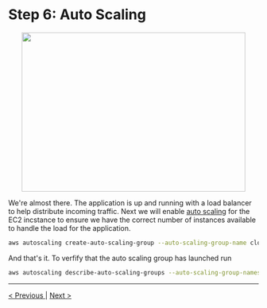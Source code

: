 <h1>Step 6: Auto Scaling</h1>

<p align="center">
	<img src="https://i.imgur.com/ExBrcOw.jpeg" width="450px" height="320px"  />
</p>

<p>
We're almost there. The application is up and running with a load balancer to help distribute incoming traffic. Next we will enable <a href="">auto scaling</a> for the EC2 incstance to ensure we have the correct number of instances available to handle the load for the application.
</p>

```bash
aws autoscaling create-auto-scaling-group --auto-scaling-group-name cloud-1 --max-size 5 --min-size 2 --desired-capacity 2 --instance-id i-0e69 --target-group-arns "arn:aws:elasticloadbalancing:region:123456789012:targetgroup/my-targets/1234567890123456"
```

<p>
And that's it. To verfify that the auto scaling group has launched run
</p>

```bash
aws autoscaling describe-auto-scaling-groups --auto-scaling-group-names cloud-1
```

<hr />
<a href="load_balance.md">
&lt; Previous
</a>
|
<a href="CDN.md" align="right">
Next &gt;
</a>
